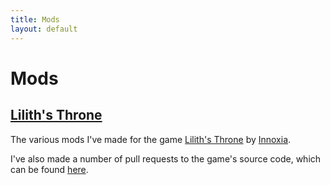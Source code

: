```yaml
---
title: Mods
layout: default
---
```

# Mods
## [Lilith's Throne](/mods/liliths-throne)
The various mods I've made for the game [Lilith's Throne](https://www.github.com/innoxia/liliths-throne-public) by [Innoxia](https://www.github.com/innoxia).

I've also made a number of pull requests to the game's source code, which can be found [here](https://github.com/Innoxia/liliths-throne-public/pulls?q=author%3ANoHornyOnMain).
